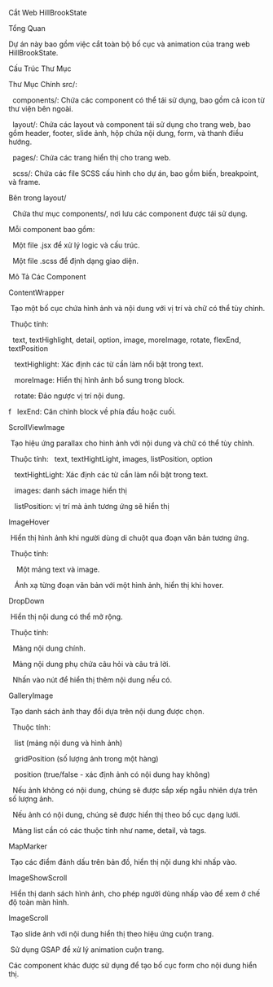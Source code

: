 Cắt Web HillBrookState

Tổng Quan

Dự án này bao gồm việc cắt toàn bộ bố cục và animation của trang web HillBrookState.

Cấu Trúc Thư Mục

Thư Mục Chính src/:

&nbsp;&nbsp;components/: Chứa các component có thể tái sử dụng, bao gồm cả icon từ thư viện bên ngoài.

&nbsp;&nbsp;layout/: Chứa các layout và component tái sử dụng cho trang web, bao gồm header, footer, slide ảnh, hộp chứa nội dung, form, và thanh điều hướng.

&nbsp;&nbsp;pages/: Chứa các trang hiển thị cho trang web.

&nbsp;&nbsp;scss/: Chứa các file SCSS cấu hình cho dự án, bao gồm biến, breakpoint, và frame.

Bên trong layout/

&nbsp;&nbsp;Chứa thư mục components/, nơi lưu các component được tái sử dụng.

Mỗi component bao gồm:

&nbsp;&nbsp;Một file .jsx để xử lý logic và cấu trúc.

&nbsp;&nbsp;Một file .scss để định dạng giao diện.

Mô Tả Các Component

ContentWrapper

&nbsp;Tạo một bố cục chứa hình ảnh và nội dung với vị trí và chữ có thể tùy chỉnh.

&nbsp;Thuộc tính:

&nbsp;&nbsp;text, textHighlight, detail, option, image, moreImage, rotate, flexEnd, textPosition

&nbsp;&nbsp;&nbsp;textHighlight: Xác định các từ cần làm nổi bật trong text.

&nbsp;&nbsp;&nbsp;moreImage: Hiển thị hình ảnh bổ sung trong block.

&nbsp;&nbsp;&nbsp;rotate: Đảo ngược vị trí nội dung.

f&nbsp;&nbsp;&nbsp;lexEnd: Căn chỉnh block về phía đầu hoặc cuối.

ScrollViewImage

&nbsp;Tạo hiệu ứng parallax cho hình ảnh với nội dung và chữ có thể tùy chỉnh.

&nbsp;Thuộc tính:
&nbsp;&nbsp;text, textHightLight, images, listPosition, option

&nbsp;&nbsp;&nbsp;textHightLight: Xác định các từ cần làm nổi bật trong text.

&nbsp;&nbsp;&nbsp;images: danh sách image hiển thị

&nbsp;&nbsp;&nbsp;listPosition: vị trí mà ảnh tương ứng sẽ hiển thị

ImageHover

&nbsp;Hiển thị hình ảnh khi người dùng di chuột qua đoạn văn bản tương ứng.

&nbsp;Thuộc tính:

&nbsp;&nbsp;&nbsp; Một mảng text và image.

&nbsp;&nbsp;&nbsp;Ánh xạ từng đoạn văn bản với một hình ảnh, hiển thị khi hover.

DropDown

&nbsp;Hiển thị nội dung có thể mở rộng.

&nbsp;Thuộc tính:

&nbsp;&nbsp;Mảng nội dung chính.

&nbsp;&nbsp;Mảng nội dung phụ chứa câu hỏi và câu trả lời.

&nbsp;&nbsp;Nhấn vào nút để hiển thị thêm nội dung nếu có.

GalleryImage

&nbsp;Tạo danh sách ảnh thay đổi dựa trên nội dung được chọn.

&nbsp;&nbsp;Thuộc tính:

&nbsp;&nbsp;&nbsp;list (mảng nội dung và hình ảnh)

&nbsp;&nbsp;&nbsp;gridPosition (số lượng ảnh trong một hàng)

&nbsp;&nbsp;&nbsp;position (true/false - xác định ảnh có nội dung hay không)

&nbsp;&nbsp;Nếu ảnh không có nội dung, chúng sẽ được sắp xếp ngẫu nhiên dựa trên số lượng ảnh.

&nbsp;&nbsp;Nếu ảnh có nội dung, chúng sẽ được hiển thị theo bố cục dạng lưới.

&nbsp;&nbsp;Mảng list cần có các thuộc tính như name, detail, và tags.

MapMarker

&nbsp;Tạo các điểm đánh dấu trên bản đồ, hiển thị nội dung khi nhấp vào.

ImageShowScroll

&nbsp;Hiển thị danh sách hình ảnh, cho phép người dùng nhấp vào để xem ở chế độ toàn màn hình.

ImageScroll

&nbsp;Tạo slide ảnh với nội dung hiển thị theo hiệu ứng cuộn trang.

&nbsp;Sử dụng GSAP để xử lý animation cuộn trang.



Các component khác được sử dụng để tạo bố cục form cho nội dung hiển thị.